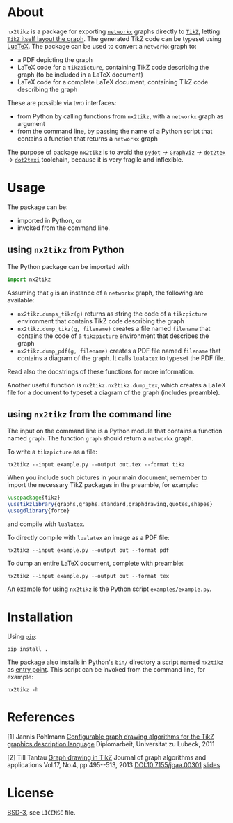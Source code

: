 About
=====

`nx2tikz` is a package for exporting [`networkx`](https://networkx.org)
graphs directly to [`TikZ`](https://en.wikipedia.org/wiki/PGF/TikZ), letting
[`TikZ` itself layout the graph](https://doi.org/10.7155/jgaa.00301).
The generated TikZ code can be typeset using [LuaTeX](
    https://en.wikipedia.org/wiki/LuaTeX).
The package can be used to convert a `networkx` graph to:
- a PDF depicting the graph
- LaTeX code for a `tikzpicture`, containing TikZ code describing the graph
  (to be included in a LaTeX document)
- LaTeX code for a complete LaTeX document,
  containing TikZ code describing the graph

These are possible via two interfaces:
- from Python by calling functions from `nx2tikz`, with a `networkx` graph
  as argument
- from the command line, by passing the name of a Python script that contains
  a function that returns a `networkx` graph

The purpose of package `nx2tikz` is to avoid the
[`pydot`](https://pypi.org/project/pydot/) ->
[`GraphViz`](https://en.wikipedia.org/wiki/PGF/TikZ) ->
[`dot2tex`](https://github.com/kjellmf/dot2tex) ->
[`dot2texi`](https://github.com/kjellmf/dot2texisty) toolchain,
because it is very fragile and inflexible.


Usage
=====

The package can be:
- imported in Python, or
- invoked from the command line.


## using `nx2tikz` from Python

The Python package can be imported with

```python
import nx2tikz
```

Assuming that `g` is an instance of a `networkx` graph, the following are
available:
- `nx2tikz.dumps_tikz(g)` returns as string the code of a `tikzpicture`
  environment that contains TikZ code describing the graph
- `nx2tikz.dump_tikz(g, filename)` creates a file named `filename` that
  contains the code of a `tikzpicture` environment that describes the graph
- `nx2tikz.dump_pdf(g, filename)` creates a PDF file named `filename` that
  contains a diagram of the graph. It calls `lualatex` to typeset the PDF file.

Read also the docstrings of these functions for more information.

Another useful function is `nx2tikz.nx2tikz.dump_tex`, which creates a LaTeX
file for a document to typeset a diagram of the graph (includes preamble).


## using `nx2tikz` from the command line

The input on the command line is a Python module that contains a function
named `graph`. The function `graph` should return a `networkx` graph.

To write a `tikzpicture` as a file:

```shell
nx2tikz --input example.py --output out.tex --format tikz
```

When you include such pictures in your main document, remember to import the
necessary TikZ packages in the preamble, for example:

```latex
\usepackage{tikz}
\usetikzlibrary{graphs,graphs.standard,graphdrawing,quotes,shapes}
\usegdlibrary{force}
```

and compile with `lualatex`.

To directly compile with `lualatex` an image as a PDF file:

```shell
nx2tikz --input example.py --output out --format pdf
```

To dump an entire LaTeX document, complete with preamble:

```shell
nx2tikz --input example.py --output out --format tex
```

An example for using `nx2tikz` is the Python script `examples/example.py`.


Installation
============

Using [`pip`](https://pip.pypa.io):

```shell
pip install .
```

The package also installs in Python's `bin/` directory a script named `nx2tikz`
as [entry point](
    https://setuptools.readthedocs.io/en/latest/userguide/entry_point.html).
This script can be invoked from the command line, for example:

```shell
nx2tikz -h
```



References
==========

[1] Jannis Pohlmann
    [Configurable graph drawing algorithms for the TikZ graphics description language](https://www.tcs.uni-luebeck.de/downloads/papers/2011/2011-configurable-graph-drawing-algorithms-jannis-pohlmann.pdf)
    Diplomarbeit, Universitat zu Lubeck, 2011

[2] Till Tantau
    [Graph drawing in TikZ](https://www.emis.de/journals/JGAA/accepted/2013/Tantau2013.17.4.pdf)
    Journal of graph algorithms and applications
    Vol.17, No.4, pp.495--513, 2013
    [DOI:10.7155/jgaa.00301](https://doi.org/10.7155/jgaa.00301)
    [slides](https://www.tcs.uni-luebeck.de/downloads/mitarbeiter/tantau/2012-gd-presentation.pdf)


License
=======

[BSD-3](https://opensource.org/licenses/BSD-3-Clause), see `LICENSE` file.

